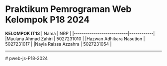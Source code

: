 # Praktikum Pemrograman Web Kelompok P18 2024

**KELOMPOK IT13**
| Nama | NRP |
|---------------------------|------------|
|Maulana Ahmad Zahiri | 5027231010 |
|Hazwan Adhikara Nasution | 5027231017 |
|Nayla Raissa Azzahra | 5027231054 |

<hr>
# pweb-js-P18-2024
